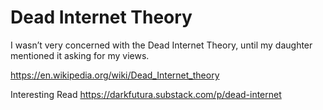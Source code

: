 # Dead Internet Theory

I wasn’t very concerned with the Dead Internet Theory, until my daughter mentioned it asking for my views.



https://en.wikipedia.org/wiki/Dead_Internet_theory

Interesting Read
https://darkfutura.substack.com/p/dead-internet